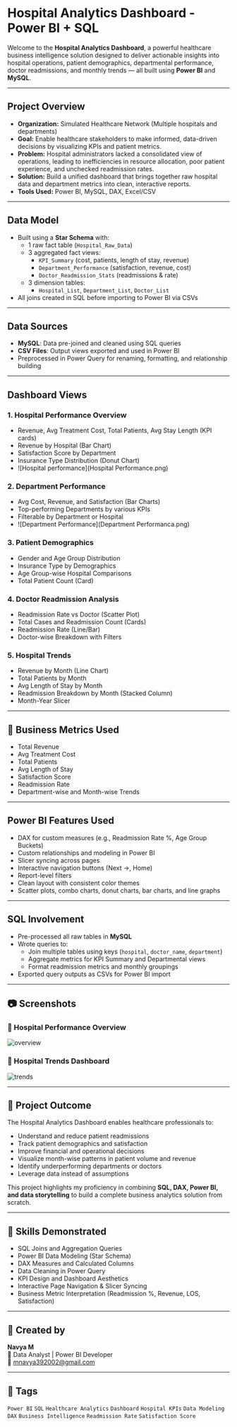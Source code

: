 #  Hospital Analytics Dashboard - Power BI + SQL

Welcome to the **Hospital Analytics Dashboard**, a powerful healthcare business intelligence solution designed to deliver actionable insights into hospital operations, patient demographics, departmental performance, doctor readmissions, and monthly trends — all built using **Power BI** and **MySQL**.

---

##  Project Overview

- **Organization:** Simulated Healthcare Network (Multiple hospitals and departments)
- **Goal:** Enable healthcare stakeholders to make informed, data-driven decisions by visualizing KPIs and patient metrics.
- **Problem:** Hospital administrators lacked a consolidated view of operations, leading to inefficiencies in resource allocation, poor patient experience, and unchecked readmission rates.
- **Solution:** Build a unified dashboard that brings together raw hospital data and department metrics into clean, interactive reports.
- **Tools Used:** Power BI, MySQL, DAX, Excel/CSV

---

##  Data Model

- Built using a **Star Schema** with:
  - 1 raw fact table (`Hospital_Raw_Data`)
  - 3 aggregated fact views:
    - `KPI_Summary` (cost, patients, length of stay, revenue)
    - `Department_Performance` (satisfaction, revenue, cost)
    - `Doctor_Readmission_Stats` (readmissions & rate)
  - 3 dimension tables:
    - `Hospital_List`, `Department_List`, `Doctor_List`
- All joins created in SQL before importing to Power BI via CSVs

---

##  Data Sources

-  **MySQL**: Data pre-joined and cleaned using SQL queries
-  **CSV Files**: Output views exported and used in Power BI
-  Preprocessed in Power Query for renaming, formatting, and relationship building

---

##  Dashboard Views

### 1.  Hospital Performance Overview
- Revenue, Avg Treatment Cost, Total Patients, Avg Stay Length (KPI cards)
- Revenue by Hospital (Bar Chart)
- Satisfaction Score by Department
- Insurance Type Distribution (Donut Chart)
- ![Hospital performance](Hospital Performance.png)

### 2.  Department Performance
- Avg Cost, Revenue, and Satisfaction (Bar Charts)
- Top-performing Departments by various KPIs
- Filterable by Department or Hospital
- ![Department Performance](Department Performanca.png)

### 3.  Patient Demographics
- Gender and Age Group Distribution
- Insurance Type by Demographics
- Age Group-wise Hospital Comparisons
- Total Patient Count (Card)

### 4.  Doctor Readmission Analysis
- Readmission Rate vs Doctor (Scatter Plot)
- Total Cases and Readmission Count (Cards)
- Readmission Rate (Line/Bar)
- Doctor-wise Breakdown with Filters

### 5.  Hospital Trends
- Revenue by Month (Line Chart)
- Total Patients by Month
- Avg Length of Stay by Month
- Readmission Breakdown by Month (Stacked Column)
- Month-Year Slicer

---

## 🧠 Business Metrics Used

- Total Revenue
- Avg Treatment Cost
- Total Patients
- Avg Length of Stay
- Satisfaction Score
- Readmission Rate
- Department-wise and Month-wise Trends

---

##  Power BI Features Used

-  DAX for custom measures (e.g., Readmission Rate %, Age Group Buckets)
-  Custom relationships and modeling in Power BI
-  Slicer syncing across pages
-  Interactive navigation buttons (Next →, Home)
-  Report-level filters
-  Clean layout with consistent color themes
-  Scatter plots, combo charts, donut charts, bar charts, and line graphs

---

##  SQL Involvement

- Pre-processed all raw tables in **MySQL**
- Wrote queries to:
  - Join multiple tables using keys (`hospital`, `doctor_name`, `department`)
  - Aggregate metrics for KPI Summary and Departmental views
  - Format readmission metrics and monthly groupings
- Exported query outputs as CSVs for Power BI import

---

## 📷 Screenshots

### 🔹 Hospital Performance Overview
![overview](screenshots/hospital_overview.png)

### 🔹 Hospital Trends Dashboard
![trends](screenshots/hospital_trends.png)

---

## 🎯 Project Outcome

The Hospital Analytics Dashboard enables healthcare professionals to:
- Understand and reduce patient readmissions
- Track patient demographics and satisfaction
- Improve financial and operational decisions
- Visualize month-wise patterns in patient volume and revenue
- Identify underperforming departments or doctors
- Leverage data instead of assumptions

This project highlights my proficiency in combining **SQL, DAX, Power BI, and data storytelling** to build a complete business analytics solution from scratch.

---

## 💼 Skills Demonstrated

- SQL Joins and Aggregation Queries
- Power BI Data Modeling (Star Schema)
- DAX Measures and Calculated Columns
- Data Cleaning in Power Query
- KPI Design and Dashboard Aesthetics
- Interactive Page Navigation & Slicer Syncing
- Business Metric Interpretation (Readmission %, Revenue, LOS, Satisfaction)

---

## 👤 Created by

**Navya M**  
📍 Data Analyst | Power BI Developer  
📧 mnavya392002@gmail.com  

---

## 📌 Tags

`Power BI` `SQL` `Healthcare Analytics` `Dashboard` `Hospital KPIs` `Data Modeling` `DAX` `Business Intelligence` `Readmission Rate` `Satisfaction Score`

